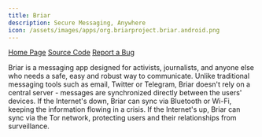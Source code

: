 ```yaml
---
title: Briar
description: Secure Messaging, Anywhere
icon: /assets/images/apps/org.briarproject.briar.android.png
---
```


<div class="button-bar" markdown="0">
<a class="btn" href="https://briarproject.org/">Home Page</a>
<a class="btn" href="https://code.briarproject.org/briar/briar">Source Code</a>
<a class="btn" href="https://code.briarproject.org/briar/briar/issues">Report a Bug</a>
</div>

Briar is a messaging app designed for activists, journalists, and anyone else
who needs a safe, easy and robust way to communicate. Unlike traditional
messaging tools such as email, Twitter or Telegram, Briar doesn't rely on a
central server - messages are synchronized directly between the users' devices.
If the Internet's down, Briar can sync via Bluetooth or Wi-Fi, keeping the
information flowing in a crisis. If the Internet's up, Briar can sync via the
Tor network, protecting users and their relationships from surveillance.
